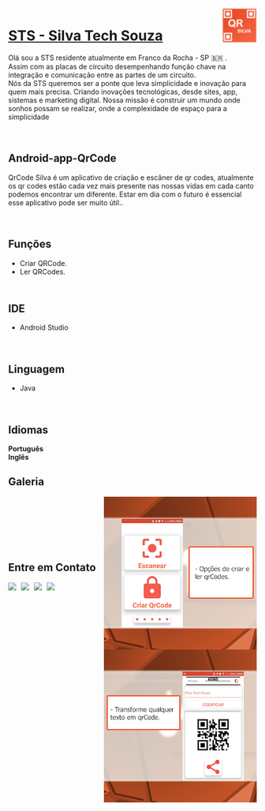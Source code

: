 
<img src="imagens/icone_play_qr (1).png" min-width="70px" max-width="70px" width="70px" align="right" alt="badges">

# <b>[STS - Silva Tech Souza](https://silvatechsouza.com.br)</b>
Olá sou a STS residente atualmente em Franco da Rocha - SP 🇧🇷 .<br>
Assim com as placas de circuito desempenhando função chave na integração e comunicação entre as partes de um circuito.<br> Nós da STS queremos ser a ponte que leva simplicidade e inovação para quem mais precisa. Criando inovações tecnológicas, desde sites, app, sistemas e marketing digital. Nossa missão é construir um mundo onde sonhos possam se realizar, onde a complexidade de espaço para a simplicidade<br><br><br>


## <b>Android-app-QrCode</b>
QrCode Silva é um aplicativo de criação e escâner de qr codes, atualmente os qr codes estão cada vez mais presente nas nossas vidas em cada canto podemos encontrar um diferente. Estar em dia com o futuro é essencial esse aplicativo pode ser muito útil..<br><br><br>


## <b>Funções</b>
* Criar QRCode.
* Ler QRCodes.

## <br>IDE</b>
* Android Studio<br><br><br>

## <b>Linguagem</b>
* Java<br><br><br>

## <b>Idiomas</b>
<b>Português</b><br>
<b>Inglês</b><br>

## <b>Galeria</b><br>
<img src="imagens/unnamed.webp" min-width="150px" max-width="150px" align="right" alt="badges">
<img src="imagens/unnamed (1).webp" min-width="400px" max-width="400px"  align="right" alt="badges"><br><br><br><br><br><br>

## <b>Entre em Contato<b>
<a href="www.silvatechsouza.com.br" target="_blank"><img src="https://img.shields.io/badge/SITE-www.silvatechsouza.com.br-black?style=for-the-badge"></a> &nbsp;
<a href="https://api.whatsapp.com/send?phone=5511911601652&text=DiretodoGit" target="_blank"><img src="https://img.shields.io/badge/WHATSAPP-(11)911601652-success/?style=for-the-badge&logo=whatsapp&logoColor=success"></a> &nbsp;
<a href="https://www.facebook.com/silvatechsouza" target="_blank"><img src="https://img.shields.io/badge/Facebook-/silvatechsouza-%230077B5?style=for-the-badge&logo=facebook&logoColor=international"></a> &nbsp;
<a href="mailto: comercial.sts@silvatechsouza.com.br"><img src="https://img.shields.io/badge/Email-comercial.sts@silvatechsouza.com.br-lightgrey?style=for-the-badge&logo=Gmail&logoColor=white"></a> &nbsp;

